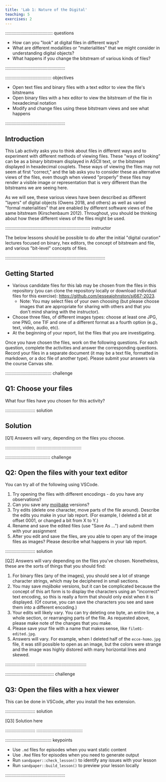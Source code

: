 ```yaml
---
title: 'Lab 1: Nature of the Digital'
teaching: 5
exercises: 2
---
```


:::::::::::::::::::::::::::::::::::::: questions 

- How can you "look" at digital files in different ways?
- What are different modalities or "materialities" that we might consider in understanding digital objects?
- What happens if you change the bitstream of various kinds of files?

::::::::::::::::::::::::::::::::::::::::::::::::

::::::::::::::::::::::::::::::::::::: objectives

- Open text files and binary files with a text editor to view the file's bitstreams
- Open binary files with a hex editor to view the bitstream of the file in hexadecimal notation
- Modify and change files using these bitstream views and see what happens

::::::::::::::::::::::::::::::::::::::::::::::::

## Introduction

This Lab activity asks you to think about files in different ways and to experiment
with different methods of viewing files. These "ways of looking" can be as a binary
bitstream displayed in ASCII text, or the bitstream displayed in hexadecimal couplets.
These ways of viewing the files may not seem at first "correct," and the lab
asks you to consider these as alternative views of the files, even though when viewed
"properly" these files may render a visible image or representation that is very different
than the bitstreams we are seeing here.

As we will see, these various views have been described as different "layers" of digital 
objects (Owens 2018, and others) as well as varied "formal materialities" that are
enabled by different software views of the same bitstream (Kirschenbaum 2012).
Throughout, you should be thinking about how these different views of the files 
might be used.


:::::::::::::::::::::::::::::::::::::::::::::::::::::::::::::::::::: instructor

The below lessons should be possible to do after the initial "digital curation"
lectures focused on binary, hex editors, the concept of bitstream and file,
and various "bit-level" concepts of files. 

::::::::::::::::::::::::::::::::::::::::::::::::::::::::::::::::::::::::::::::::

## Getting Started

* Various candidate files for this lab may be chosen from the files in this repository (you can 
clone the repository locally or download individual files for this exercise): https://github.com/jesseajohnston/si667-2023.
  * Note: You may select files of your own choosing (but please choose images that are appropriate for sharing with others and that you don't mind sharing with the instructor).
* Choose three files, of different images types: choose at least one JPG, one PNG, one TIF and one of a different format as a fourth option (e.g., text, video, audio, etc). 
* At the beginning of your report, list the files that you are investigating.

Once you have chosen the files, work on the following questions. For each question, 
complete the activities and answer the corresponding questions. 
Record your files in a separate document (it may be a text file, formatted in 
markdown, or a doc file of another type). Please submit your answers via the 
course Canvas site. 


::::::::::::::::::::::::::::::::::::: challenge

## Q1: Choose your files

What four files have you chosen for this activity?

:::::::::::::::::::::::: solution

## Solution
 
[Q1] Answers will vary, depending on the files you choose.

:::::::::::::::::::::::: 
::::::::::::::::::::::::::::::::::::

:::::::::::::::::::::::::::::::::::: challenge

## Q2: Open the files with your text editor

You can try all of the following using VSCode.

1. Try opening the files with different encodings - do you have any observations? 
1. Can you save any [mojibake](https://en.wikipedia.org/wiki/Mojibake) versions?
1. Try edits (delete one character, move parts of the file around). Describe the edits
you make in your lab report. (For example, I deleted a bit at offset 0001, or changed a bit from X to Y.)
1. Rename and save the edited files (use "Save As ...") and submit them with your assignment
1. After you edit and save the files, are you able to open any of the image files
as images? Please describe what happens in your lab report.

:::::::::::::::::::::::: solution

[Q2] Answers will vary depending on the files you've chosen. Nonetheless, these are the 
sorts of things that you should find:

1. For binary files (any of the images), you should see a lot of strange character strings, which may be deciphered in small sections.
1. You may save _mojibake_ versions, but it can be complicated because the concept of this art form is to display the characters using an "incorrect" text encoding, so this is really a form that should only exist when it is displayed. (Of course, you can save the characters you see and save them into a different encoding.)
1. Your edits will likely vary. You can try deleting one byte, an entire line, a whole section, or rearranging parts of the file. As requested above, please make note of the changes that you make.
1. Please save your file with a name that makes sense, like `file01-edited.jpg`. 
1. Answers will vary. For example, when I deleted half of the `ecce-homo.jpg` file, it
was still possible to open as an image, but the colors were strange and the image was highly distored with 
many horizontal lines and skewed.

:::::::::::::::::::::::: 
::::::::::::::::::::::::::::::::::::::::

::::::::::::::::::::::::::::::::::::::: challenge
## Q3: Open the files with a hex viewer

This can be done in VSCode, after you install the hex extension.

:::::::::::::::::::::::: solution

[Q3] Solution here

::::::::::::::::::::::::
:::::::::::::::::::::::::::::::::::::

::::::::::::::::::::::::::::::::::::: keypoints 

- Use `.md` files for episodes when you want static content
- Use `.Rmd` files for episodes when you need to generate output
- Run `sandpaper::check_lesson()` to identify any issues with your lesson
- Run `sandpaper::build_lesson()` to preview your lesson locally

::::::::::::::::::::::::::::::::::::::::::::::::

